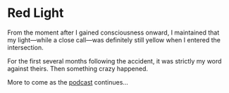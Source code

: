 # Red Light
From the moment after I gained consciousness onward, I maintained that my light—while a close call—was definitely still yellow when I entered the intersection.

For the first several months following the accident, it was strictly my word against theirs. Then something crazy happened.

More to come as the [podcast](http://bikelash.net) continues...
